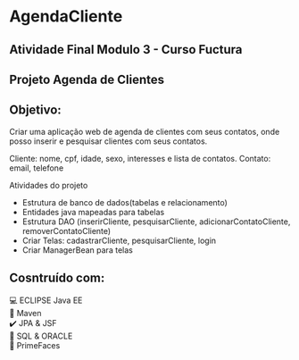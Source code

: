 # AgendaCliente

## Atividade Final Modulo 3 - Curso Fuctura

## Projeto Agenda de Clientes

## Objetivo: 
Criar uma aplicação web de agenda de clientes com seus contatos, onde posso inserir e pesquisar clientes com seus contatos.

Cliente: nome, cpf, idade, sexo, interesses e lista de contatos.
Contato: email, telefone

Atividades do projeto

- Estrutura de banco de dados(tabelas e relacionamento)
- Entidades java mapeadas para tabelas 
- Estrutura DAO (inserirCliente, pesquisarCliente, adicionarContatoCliente, removerContatoCliente)
- Criar Telas: cadastrarCliente, pesquisarCliente, login
- Criar ManagerBean para telas

## Cosntruído com:
:computer: ECLIPSE Java EE <br>
:space_invader: Maven<br>
:heavy_check_mark: JPA & JSF  <br>
:bank: SQL & ORACLE <br>
:robot: PrimeFaces <br>
